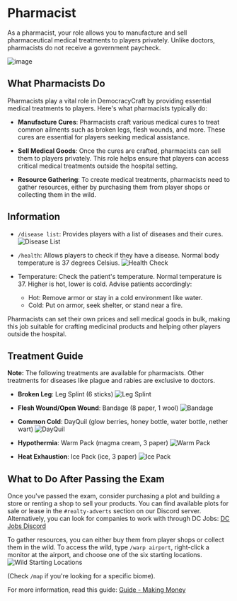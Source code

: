 # Pharmacist

As a pharmacist, your role allows you to manufacture and sell pharmaceutical medical treatments to players privately. Unlike doctors, pharmacists do not receive a government paycheck.

![image](https://cdn.discordapp.com/attachments/838356841217916989/1170299427039219752/2023-10-21_13.37.14.png?ex=65588946&is=65461446&hm=c6c427e57bcb69de68589935e35b5d157cf01f1af1af1fe7c7bb967835d45a13&)

## What Pharmacists Do

Pharmacists play a vital role in DemocracyCraft by providing essential medical treatments to players. Here's what pharmacists typically do:

- **Manufacture Cures**: Pharmacists craft various medical cures to treat common ailments such as broken legs, flesh wounds, and more. These cures are essential for players seeking medical assistance.

- **Sell Medical Goods**: Once the cures are crafted, pharmacists can sell them to players privately. This role helps ensure that players can access critical medical treatments outside the hospital setting.

- **Resource Gathering**: To create medical treatments, pharmacists need to gather resources, either by purchasing them from player shops or collecting them in the wild. 

## Information

- `/disease list`: Provides players with a list of diseases and their cures.
  ![Disease List](https://lh6.googleusercontent.com/26701)

- `/health`: Allows players to check if they have a disease. Normal body temperature is 37 degrees Celsius.
  ![Health Check](https://lh6.googleusercontent.com/26702)

- Temperature: Check the patient's temperature. Normal temperature is 37. Higher is hot, lower is cold. Advise patients accordingly: 
  - Hot: Remove armor or stay in a cold environment like water.
  - Cold: Put on armor, seek shelter, or stand near a fire.

Pharmacists can set their own prices and sell medical goods in bulk, making this job suitable for crafting medicinal products and helping other players outside the hospital.

## Treatment Guide

**Note:** The following treatments are available for pharmacists. Other treatments for diseases like plague and rabies are exclusive to doctors.

- **Broken Leg**: Leg Splint (6 sticks)
  ![Leg Splint](https://lh6.googleusercontent.com/19583)

- **Flesh Wound/Open Wound**: Bandage (8 paper, 1 wool)
  ![Bandage](https://lh6.googleusercontent.com/19584)

- **Common Cold**: DayQuil (glow berries, honey bottle, water bottle, nether wart)
  ![DayQuil](https://lh6.googleusercontent.com/26703)

- **Hypothermia**: Warm Pack (magma cream, 3 paper)
  ![Warm Pack](https://lh6.googleusercontent.com/26704)

- **Heat Exhaustion**: Ice Pack (ice, 3 paper)
  ![Ice Pack](https://lh6.googleusercontent.com/26705)

## What to Do After Passing the Exam

Once you've passed the exam, consider purchasing a plot and building a store or renting a shop to sell your products. You can find available plots for sale or lease in the `#realty-adverts` section on our Discord server. Alternatively, you can look for companies to work with through DC Jobs:
[DC Jobs Discord](https://discord.gg/Q8rNjddjjh)

To gather resources, you can either buy them from player shops or collect them in the wild. To access the wild, type `/warp airport`, right-click a monitor at the airport, and choose one of the six starting locations.
![Wild Starting Locations](https://lh6.googleusercontent.com/15889)

(Check `/map` if you're looking for a specific biome).

For more information, read this guide: [Guide - Making Money](https://democracycraft.net/threads/making-money.1410/)
